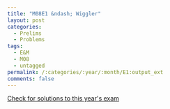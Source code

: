 ```yaml
---
title: "M08E1 &ndash; Wiggler"
layout: post
categories:
  - Prelims
  - Problems
tags:
  - E&M
  - M08
  - untagged
permalink: /:categories/:year/:month/E1:output_ext
comments: false
---
```

<object data="2008M1E.pdf" type="application/pdf" width="100%" height="500"></object>
<div class="message"><a href='https://princetonprelim.com/prelim/21/'>Check for solutions to this year's exam</a></div>